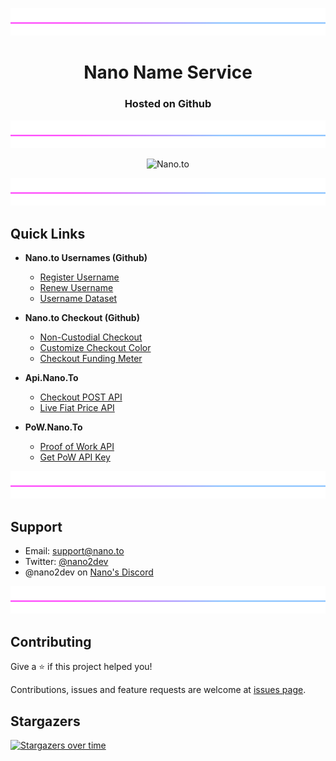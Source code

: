 ![line](https://github.com/fwd/n2/raw/master/.github/line.png)

<h1 align="center">Nano Name Service</h1>
<h3 align="center">Hosted on Github</h3>

![line](https://github.com/fwd/n2/raw/master/.github/line.png)

<p align="center">
  <img src="https://github.com/fwd/nano/raw/master/dist/images/funding.png" alt="Nano.to" />
</p>

![line](https://github.com/fwd/n2/raw/master/.github/line.png)

## Quick Links

- **Nano.to Usernames (Github)**
  - [Register Username](https://github.com/fwd/nano-to/blob/master/docs/username.md#register-username)
  - [Renew Username](https://github.com/fwd/nano-to/blob/master/docs/username.md#username-renewal)
  - [Username Dataset](https://github.com/fwd/nano-to/blob/master/docs/username.md#username-dataset)

- **Nano.to Checkout (Github)**
  - [Non-Custodial Checkout](https://github.com/fwd/nano-to/blob/master/docs/checkout.md#non-custodial-checkout-pages)
  - [Customize Checkout Color](https://github.com/fwd/nano-to/blob/master/docs/checkout.md#customize-checkout)
  - [Checkout Funding Meter](https://github.com/fwd/nano-to/blob/master/docs/checkout.md#checkout-funding-ui)

- **Api.Nano.To**
  - [Checkout POST API](https://github.com/fwd/nano-to/blob/master/docs/checkout.md#checkout-via-post)
  - [Live Fiat Price API](https://github.com/fwd/nano-to/blob/master/docs/price.md#price-api)

- **PoW.Nano.To**
  - [Proof of Work API](https://github.com/fwd/nano-to/blob/master/docs/pow.md)
  - [Get PoW API Key](https://pow.nano.to)

![line](https://github.com/fwd/n2/raw/master/.github/line.png)

## Support

- Email: support@nano.to
- Twitter: [@nano2dev](https://twitter.com/nano2dev)
- @nano2dev on [Nano's Discord](https://discord.com/invite/RNAE2R9) 

![line](https://github.com/fwd/n2/raw/master/.github/line.png)

## Contributing

Give a ⭐️ if this project helped you!

Contributions, issues and feature requests are welcome at [issues page](https://github.com/fwd/nano-to/issues).

## Stargazers

[![Stargazers over time](https://starchart.cc/fwd/nano-to.svg)](https://github.com/fwd/nano-to)
